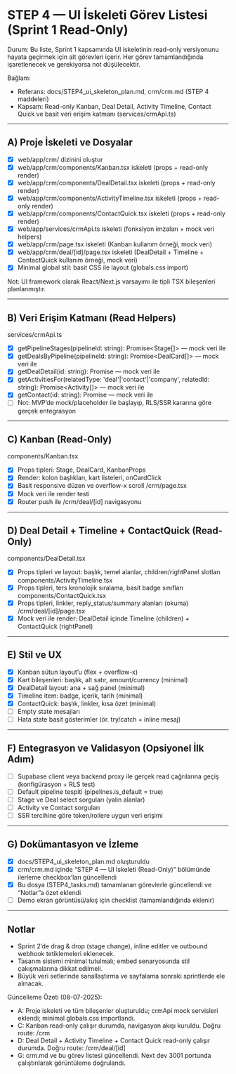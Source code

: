 # STEP 4 — UI İskeleti Görev Listesi (Sprint 1 Read-Only)

Durum: Bu liste, Sprint 1 kapsamında UI iskeletinin read-only versiyonunu hayata geçirmek için alt görevleri içerir. Her görev tamamlandığında işaretlenecek ve gerekiyorsa not düşülecektir.

Bağlam:
- Referans: docs/STEP4_ui_skeleton_plan.md, crm/crm.md (STEP 4 maddeleri)
- Kapsam: Read-only Kanban, Deal Detail, Activity Timeline, Contact Quick ve basit veri erişim katmanı (services/crmApi.ts)

---

## A) Proje İskeleti ve Dosyalar

- [x] web/app/crm/ dizinini oluştur
- [x] web/app/crm/components/Kanban.tsx iskeleti (props + read-only render)
- [x] web/app/crm/components/DealDetail.tsx iskeleti (props + read-only render)
- [x] web/app/crm/components/ActivityTimeline.tsx iskeleti (props + read-only render)
- [x] web/app/crm/components/ContactQuick.tsx iskeleti (props + read-only render)
- [x] web/app/services/crmApi.ts iskeleti (fonksiyon imzaları + mock veri helpers)
- [x] web/app/crm/page.tsx iskeleti (Kanban kullanım örneği, mock veri)
- [x] web/app/crm/deal/[id]/page.tsx iskeleti (DealDetail + Timeline + ContactQuick kullanım örneği, mock veri)
- [x] Minimal global stil: basit CSS ile layout (globals.css import)

Not: UI framework olarak React/Next.js varsayımı ile tipli TSX bileşenleri planlanmıştır.

---

## B) Veri Erişim Katmanı (Read Helpers)

services/crmApi.ts
- [x] getPipelineStages(pipelineId: string): Promise<Stage[]> — mock veri ile
- [x] getDealsByPipeline(pipelineId: string): Promise<DealCard[]> — mock veri ile
- [x] getDealDetail(id: string): Promise<Deal> — mock veri ile
- [x] getActivitiesFor(relatedType: 'deal'|'contact'|'company', relatedId: string): Promise<Activity[]> — mock veri ile
- [x] getContact(id: string): Promise<Contact> — mock veri ile
- [ ] Not: MVP’de mock/placeholder ile başlayıp, RLS/SSR kararına göre gerçek entegrasyon

---

## C) Kanban (Read-Only)

components/Kanban.tsx
- [x] Props tipleri: Stage, DealCard, KanbanProps
- [x] Render: kolon başlıkları, kart listeleri, onCardClick
- [x] Basit responsive düzen ve overflow-x scroll
/crm/page.tsx
- [x] Mock veri ile render testi
- [x] Router push ile /crm/deal/[id] navigasyonu

---

## D) Deal Detail + Timeline + ContactQuick (Read-Only)

components/DealDetail.tsx
- [x] Props tipleri ve layout: başlık, temel alanlar, children/rightPanel slotları
components/ActivityTimeline.tsx
- [x] Props tipleri, ters kronolojik sıralama, basit badge sınıfları
components/ContactQuick.tsx
- [x] Props tipleri, linkler, reply_status/summary alanları (okuma)
/crm/deal/[id]/page.tsx
- [x] Mock veri ile render: DealDetail içinde Timeline (children) + ContactQuick (rightPanel)

---

## E) Stil ve UX

- [x] Kanban sütun layout’u (flex + overflow-x)
- [x] Kart bileşenleri: başlık, alt satır, amount/currency (minimal)
- [x] DealDetail layout: ana + sağ panel (minimal)
- [x] Timeline item: badge, içerik, tarih (minimal)
- [x] ContactQuick: başlık, linkler, kısa özet (minimal)
- [ ] Empty state mesajları
- [ ] Hata state basit gösterimler (ör. try/catch + inline mesaj)

---

## F) Entegrasyon ve Validasyon (Opsiyonel İlk Adım)

- [ ] Supabase client veya backend proxy ile gerçek read çağrılarına geçiş (konfigürasyon + RLS test)
- [ ] Default pipeline tespiti (pipelines.is_default = true)
- [ ] Stage ve Deal select sorguları (yalın alanlar)
- [ ] Activity ve Contact sorguları
- [ ] SSR tercihine göre token/rollere uygun veri erişimi

---

## G) Dokümantasyon ve İzleme

- [x] docs/STEP4_ui_skeleton_plan.md oluşturuldu
- [x] crm/crm.md içinde “STEP 4 — UI İskeleti (Read-Only)” bölümünde ilerleme checkbox’ları güncellendi
- [x] Bu dosya (STEP4_tasks.md) tamamlanan görevlerle güncellendi ve “Notlar”a özet eklendi
- [ ] Demo ekran görüntüsü/akış için checklist (tamamlandığında eklenir)

---

## Notlar

- Sprint 2’de drag & drop (stage change), inline editler ve outbound webhook tetiklemeleri eklenecek.
- Tasarım sistemi minimal tutulmalı; embed senaryosunda stil çakışmalarına dikkat edilmeli.
- Büyük veri setlerinde sanallaştırma ve sayfalama sonraki sprintlerde ele alınacak.

Güncelleme Özeti (08-07-2025):
- A: Proje iskeleti ve tüm bileşenler oluşturuldu; crmApi mock servisleri eklendi; minimal globals.css importlandı.
- C: Kanban read-only çalışır durumda, navigasyon akışı kuruldu. Doğru route: /crm
- D: Deal Detail + Activity Timeline + Contact Quick read-only çalışır durumda. Doğru route: /crm/deal/[id]
- G: crm.md ve bu görev listesi güncellendi. Next dev 3001 portunda çalıştırılarak görüntüleme doğrulandı.
